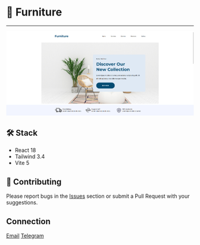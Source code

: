 # 💺 Furniture

---

<img src="./public/demo.png" alt="Demo image" width="800"/>

## 🛠 Stack

- React 18
- Tailwind 3.4
- Vite 5

## 🤝 Contributing

Please report bugs in the [Issues](https://github.com/thisisal1ev/furniture-react/issues) section or submit a Pull Request with your suggestions.

## Connection

<a href='mailto:aaalievvv1@gmail.com'>Email</a>
<a href='https://t.me/thisisaliyev'>Telegram</a>
